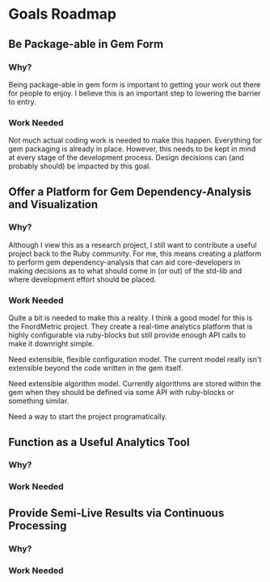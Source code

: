 # Goals Roadmap



## Be Package-able in Gem Form

### Why?
Being package-able in gem form is important to getting your work out there
for people to enjoy. I believe this is an important step to lowering the
barrier to entry.

### Work Needed
Not much actual coding work is needed to make this happen. Everything for
gem packaging is already in place. However, this needs to be kept in mind
at every stage of the development process. Design decisions can (and
probably should) be impacted by this goal.



## Offer a Platform for Gem Dependency-Analysis and Visualization

### Why?
Although I view this as a research project, I still want to contribute a
useful project back to the Ruby community. For me, this means creating a
platform to perform gem dependency-analysis that can aid core-developers
in making decisions as to what should come in (or out) of the std-lib and
where development effort should be placed. 

### Work Needed
Quite a bit is needed to make this a reality. I think a good model for
this is the FnordMetric project. They create a real-time analytics platform
that is highly configurable via ruby-blocks but still provide enough API
calls to make it downright simple.

Need extensible, flexible configuration model. The current model really
isn't extensible beyond the code written in the gem itself.

Need extensible algorithm model. Currently algorithms are stored within the
gem when they should be defined via some API with ruby-blocks or something
similar.

Need a way to start the project programatically. 



## Function as a Useful Analytics Tool
### Why?
### Work Needed



## Provide Semi-Live Results via Continuous Processing
### Why?
### Work Needed
